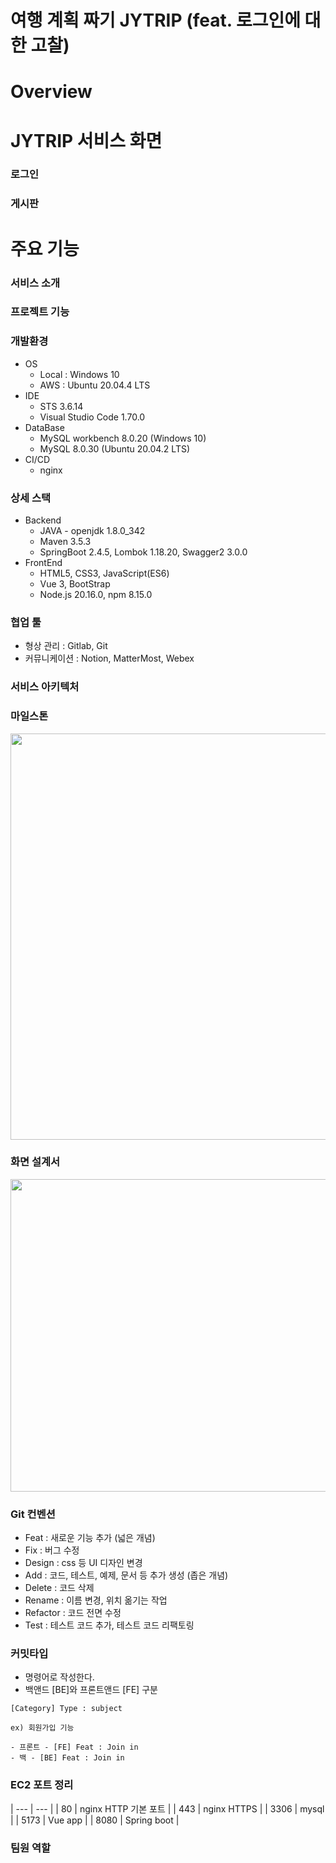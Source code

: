 # 여행 계획 짜기 JYTRIP (feat. 로그인에 대한 고찰)

#  Overview


# JYTRIP 서비스 화면

### 로그인


### 


### 


### 게시판


### 


### 



#  주요 기능

### 서비스 소개


### 프로젝트 기능


### 개발환경
- OS
    - Local : Windows 10
    - AWS : Ubuntu 20.04.4 LTS
- IDE
    - STS 3.6.14
    - Visual Studio Code 1.70.0
- DataBase
    - MySQL workbench 8.0.20 (Windows 10)
    - MySQL 8.0.30 (Ubuntu 20.04.2 LTS)
- CI/CD
    - nginx

### 상세 스택
- Backend
    - JAVA - openjdk 1.8.0_342
    - Maven 3.5.3
    - SpringBoot 2.4.5, Lombok 1.18.20, Swagger2 3.0.0
- FrontEnd
    - HTML5, CSS3, JavaScript(ES6)
    - Vue 3, BootStrap
    - Node.js 20.16.0, npm 8.15.0

### 협업 툴
- 형상 관리 : Gitlab, Git
- 커뮤니케이션 : Notion, MatterMost, Webex

### 서비스 아키텍처

### 마일스톤
<img src="https://user-images.githubusercontent.com/56749776/185520326-3b83b272-9c20-4f2e-824a-997040bc662d.png" width="600" height="650">


### 화면 설계서 
<img src="https://user-images.githubusercontent.com/56749776/185520252-dbc7307b-268a-4edc-a337-c0b588279785.png" width="600" height="500">


### Git 컨벤션
- Feat : 새로운 기능 추가 (넓은 개념)
- Fix : 버그 수정
- Design : css 등 UI 디자인 변경
- Add : 코드, 테스트, 예제, 문서 등 추가 생성 (좁은 개념)
- Delete : 코드 삭제
- Rename : 이름 변경, 위치 옮기는 작업
- Refactor : 코드 전면 수정
- Test : 테스트 코드 추가, 테스트 코드 리팩토링

### 커밋타입
- 명령어로 작성한다.
- 백앤드 [BE]와 프론트앤드 [FE] 구분
```
[Category] Type : subject

ex) 회원가입 기능

- 프론트 - [FE] Feat : Join in
- 백 - [BE] Feat : Join in
```

### EC2 포트 정리
| --- | --- |
| 80 | nginx HTTP 기본 포트 |
| 443 | nginx HTTPS |
| 3306 | mysql |
| 5173 | Vue app |
| 8080 | Spring boot |


### 팀원 역할
